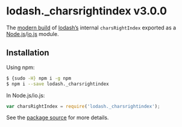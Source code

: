 # lodash._charsrightindex v3.0.0

The [modern build](https://github.com/lodash/lodash/wiki/Build-Differences) of [lodash’s](https://lodash.com/) internal `charsRightIndex` exported as a [Node.js](http://nodejs.org/)/[io.js](https://iojs.org/) module.

## Installation

Using npm:

```bash
$ {sudo -H} npm i -g npm
$ npm i --save lodash._charsrightindex
```

In Node.js/io.js:

```js
var charsRightIndex = require('lodash._charsrightindex');
```

See the [package source](https://github.com/lodash/lodash/blob/3.0.0-npm-packages/lodash._charsrightindex) for more details.
